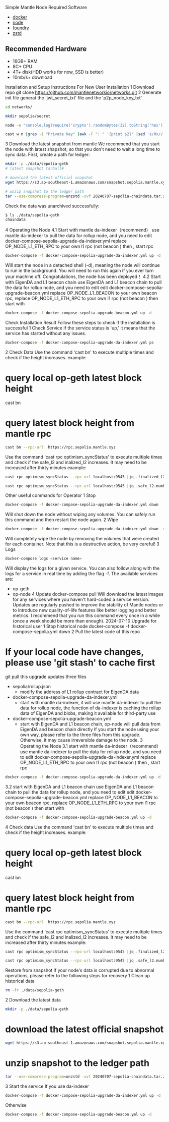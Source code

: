 Simple Mantle Node
Required Software
- [docker](https://docs.docker.com/engine/install/)
- [node](https://nodejs.org/en/download/)
- [foundry](https://github.com/foundry-rs/foundry/releases)
- [zstd](https://github.com/facebook/zstd)
## Recommended Hardware

- 16GB+ RAM
- 8C+ CPU
- 4T+ disk(HDD works for now, SSD is better)
- 10mb/s+ download

Installation and Setup Instructions For New User
Installation
1 Download repo
git clone https://github.com/mantlenetworkio/networks.git
2 Generate init file
generat the 'jwt_secret_txt' file and the 'p2p_node_key_txt'
```sh
cd networks/

mkdir sepolia/secret

node -e "console.log(require('crypto').randomBytes(32).toString('hex'))" > sepolia/secret/jwt_secret_txt

cast w n |grep -i "Private Key" |awk -F ": " '{print $2}' |sed 's/0x//' > sepolia/secret/p2p_node_key_txt
```
3 Download the latest snapshot from mantle
We recommend that you start the node with latest shapshot, so that you don't need to wait a long time to sync data.
First, create a path for ledger:
```sh
mkdir -p ./data/sepolia-geth
# latest snapshot tarball#

# download the latest official snapshot
wget https://s3.ap-southeast-1.amazonaws.com/snapshot.sepolia.mantle.xyz/20240707-sepolia-chaindata.tar.zst

# unzip snapshot to the ledger path
tar --use-compress-program=unzstd -xvf 20240707-sepolia-chaindata.tar.zst -C  ./data/sepolia-geth
```
Check the data was unarchived successfully:
```sh
$ ls ./data/sepolia-geth
chaindata 
```
4 Operating the Node 
4.1 Start with mantle da-indexer（recommend）
use mantle da-indexer to pull the data for rollup node, and you need to edit
docker-compose-sepolia-upgrade-da-indexer.yml
replace OP_NODE_L1_ETH_RPC to your own l1 rpc (not beacon )
then , start rpc
```sh
docker-compose -f docker-compose-sepolia-upgrade-da-indexer.yml up -d 
```
Will start the node in a detached shell (-d), meaning the node will continue to run in the background. You will need to run this again if you ever turn your machine off.
Congratulations, the node has been deployed！
4.2 Start with EigenDA and L1 beacon chain
use EigenDA and L1 beacon chain to pull the data for rollup node, and you need to edit
edit docker-compose-sepolia-upgrade-beacon.yml
replace OP_NODE_L1_BEACON to your own beacon rpc, replace OP_NODE_L1_ETH_RPC to your own l1 rpc (not beacon )
then start with
```sh
docker-compose -f docker-compose-sepolia-upgrade-beacon.yml up -d 
```
Check Installation Result
Follow these steps to check if the installation is successful
1 Check Service
If the service status is 'up,' it means that the service has started without any issues.
```sh
docker-compose -f docker-compose-sepolia-upgrade-da-indexer.yml ps
```
2 Check Data
Use the command 'cast bn' to execute multiple times and check if the height increases.
example:
# query local op-geth latest block height
cast bn

# query latest block height from mantle rpc
```sh
cast bn --rpc-url  https://rpc.sepolia.mantle.xyz 
```
Use the command 'cast rpc optimism_syncStatus' to execute multiple times and check if the safe_l2 and inalized_l2 increases. It may need to be increased after thirty minutes
example:
```sh
cast rpc optimism_syncStatus --rpc-url localhost:9545 |jq .finalized_l2.number

cast rpc optimism_syncStatus --rpc-url localhost:9545 |jq .safe_l2.number
```
Other useful commands for Operator
1 Stop
```sh
docker-compose -f docker-compose-sepolia-upgrade-da-indexer.yml down
```
Will shut down the node without wiping any volumes. You can safely run this command and then restart the node again.
2 Wipe
```sh
docker-compose -f docker-compose-sepolia-upgrade-da-indexer.yml down -v
```
Will completely wipe the node by removing the volumes that were created for each container. Note that this is a destructive action, be very careful!
3 Logs
```sh
docker-compose logs <service name>
```
Will display the logs for a given service. You can also follow along with the logs for a service in real time by adding the flag -f.
The available services are:
- op-geth
- op-node
4 Update
docker-compose pull
Will download the latest images for any services where you haven't hard-coded a service version. Updates are regularly pushed to improve the stability of Mantle nodes or to introduce new quality-of-life features like better logging and better metrics. I recommend that you run this command every once in a while (once a week should be more than enough).
2024-07-10 Upgrade for historical user
1 Stop historical node
docker-compose -f docker-compose-sepolia.yml down
2 Pull the latest code of this repo
# If your local code have changes, please use 'git stash' to cache first

git pull 
this upgrade updates three files
- sepolia/rollup.json
  - modify the address of L1 rollup contract for EigenDA data
- docker-compose-sepolia-upgrade-da-indexer.yml
  - start with mantle da-indexer, it will use mantle da-indexer to pull the data for rollup node, the function of da-indexer is caching the rollup data of EigenDA and blobs, making it available for third-party use
- docker-compose-sepolia-upgrade-beacon.yml
  - start with EigenDA and L1 beacon chain, op-node will pull data from EigenDA and beacon chain directly
If you start the node using your own way, please refer to the three files from this upgrade. Otherwise, it may cause irreversible damage to the node.
3 Operating the Node 
3.1 start with mantle da-indexer（recommend）
use mantle da-indexer to pull the data for rollup node, and you need to edit
docker-compose-sepolia-upgrade-da-indexer.yml
replace OP_NODE_L1_ETH_RPC to your own l1 rpc (not beacon )
then , start rpc
```sh
docker-compose -f docker-compose-sepolia-upgrade-da-indexer.yml up -d 
```
3.2 start with EigenDA and L1 beacon chain
use EigenDA and L1 beacon chain to pull the data for rollup node, and you need to edit
edit docker-compose-sepolia-upgrade-beacon.yml
replace OP_NODE_L1_BEACON to your own beacon rpc, replace OP_NODE_L1_ETH_RPC to your own l1 rpc (not beacon )
then start with
```sh
docker-compose -f docker-compose-sepolia-upgrade-beacon.yml up -d 
```
4 Check data
Use the command 'cast bn' to execute multiple times and check if the height increases.
example:
# query local op-geth latest block height
cast bn

# query latest block height from mantle rpc
```sh
cast bn --rpc-url  https://rpc.sepolia.mantle.xyz 
```
Use the command 'cast rpc optimism_syncStatus' to execute multiple times and check if the safe_l2 and inalized_l2 increases. It may need to be increased after thirty minutes
example:
```sh
cast rpc optimism_syncStatus --rpc-url localhost:9545 |jq .finalized_l2.number

cast rpc optimism_syncStatus --rpc-url localhost:9545 |jq .safe_l2.number
```
Restore from snapshot
If your node's data is corrupted due to abnormal operations, please refer to the following steps for recovery
1 Clean up historical data 
```sh
rm -fr ./data/sepolia-geth 
```
2 Download the latest data 
```sh
mkdir -p ./data/sepolia-geth
```

# download the latest official snapshot
```sh
wget https://s3.ap-southeast-1.amazonaws.com/snapshot.sepolia.mantle.xyz/20240707-sepolia-chaindata.tar.zst
```

# unzip snapshot to the ledger path
```sh
tar --use-compress-program=unzstd -xvf 20240707-sepolia-chaindata.tar.zst -C  ./data/sepolia-geth
```
3 Start the service 
If you use da-indexer
```sh
docker-compose -f docker-compose-sepolia-upgrade-da-indexer.yml up -d 
```
Otherwise
```sh
docker-compose -f docker-compose-sepolia-upgrade-beacon.yml up -d 
```